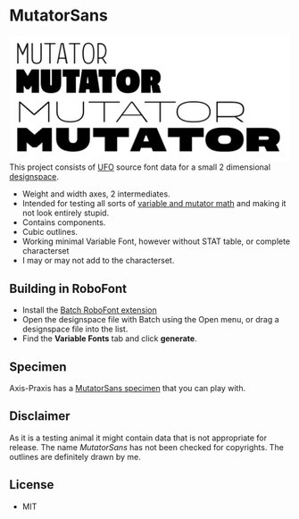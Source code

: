 # MutatorSans
![](mutatormasters.png	)
This project consists of [UFO](http://unifiedfontobject.org) source font data for a small 2 dimensional [designspace](https://github.com/LettError/designSpaceDocument).

* Weight and width axes, 2 intermediates.
* Intended for testing all sorts of [variable and mutator math](https://github.com/LettError/MutatorMath) and making it not look entirely stupid.
* Contains components.
* Cubic outlines.
* Working minimal Variable Font, however without STAT table, or complete characterset
* I may or may not add to the characterset.

## Building in RoboFont
* Install the [Batch RoboFont extension](https://github.com/typemytype/batchRoboFontExtension)
* Open the designspace file with Batch using the Open menu, or drag a designspace file into the list.
* Find the **Variable Fonts** tab and click **generate**.

## Specimen
Axis-Praxis has a [MutatorSans specimen](http://www.axis-praxis.org/specimens/mutatorsans) that you can play with.

## Disclaimer
As it is a testing animal it might contain data that is not appropriate for release. The name *MutatorSans* has not been checked for copyrights. The outlines are definitely drawn by me.

## License
* MIT
